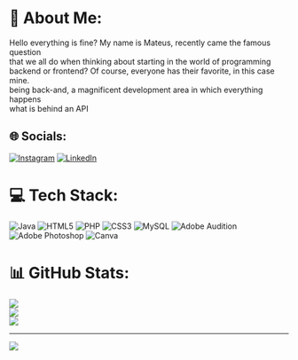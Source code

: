
# 💫 About Me:
Hello everything is fine? My name is Mateus, recently came the famous question<br>that we all do when thinking about starting in the world of programming<br>backend or frontend? Of course, everyone has their favorite, in this case mine.<br>being back-and, a magnificent development area in which everything happens<br>what is behind an API


## 🌐 Socials:
[![Instagram](https://img.shields.io/badge/Instagram-%23E4405F.svg?logo=Instagram&logoColor=white)](https://instagram.com/mat_feri) [![LinkedIn](https://img.shields.io/badge/LinkedIn-%230077B5.svg?logo=linkedin&logoColor=white)](https://linkedin.com/in/https://www.linkedin.com/in/mateus-ferian) 

# 💻 Tech Stack:
![Java](https://img.shields.io/badge/java-%23ED8B00.svg?style=flat&logo=java&logoColor=white) ![HTML5](https://img.shields.io/badge/html5-%23E34F26.svg?style=flat&logo=html5&logoColor=white) ![PHP](https://img.shields.io/badge/php-%23777BB4.svg?style=flat&logo=php&logoColor=white) ![CSS3](https://img.shields.io/badge/css3-%231572B6.svg?style=flat&logo=css3&logoColor=white) ![MySQL](https://img.shields.io/badge/mysql-%2300f.svg?style=flat&logo=mysql&logoColor=white) ![Adobe Audition](https://img.shields.io/badge/Adobe%20Audition-9999FF.svg?style=flat&logo=Adobe%20Audition&logoColor=white) ![Adobe Photoshop](https://img.shields.io/badge/adobephotoshop-%2331A8FF.svg?style=flat&logo=adobephotoshop&logoColor=white) ![Canva](https://img.shields.io/badge/Canva-%2300C4CC.svg?style=flat&logo=Canva&logoColor=white)
# 📊 GitHub Stats:
![](https://github-readme-stats.vercel.app/api?username=mateusferian&theme=prussian&hide_border=false&include_all_commits=false&count_private=false)<br/>
![](https://github-readme-streak-stats.herokuapp.com/?user=mateusferian&theme=prussian&hide_border=false)<br/>
![](https://github-readme-stats.vercel.app/api/top-langs/?username=mateusferian&theme=prussian&hide_border=false&include_all_commits=false&count_private=false&layout=compact)

---
[![](https://visitcount.itsvg.in/api?id=mateusferian&icon=0&color=0)](https://visitcount.itsvg.in)

<!-- Proudly created with GPRM ( https://gprm.itsvg.in ) -->
